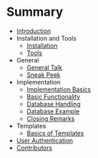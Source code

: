 # Summary

* [Introduction](README.md)
* Installation and Tools
   * [Installation](content/0.0install.md)
   * [Tools](content/0.1tools.md)
* General
   * [General Talk](content/1.0general_talk.md)
   * [Sneak Peek](content/1.1servers.md)
* Implementation
   * [Implementation Basics](content/2.0implementbasics.md)
   * [Basic Functionality](content/2.1functionality.md)
   * [Database Handling](content/2.2database.md)
   * [Database Example](content/2.3example.md)
   * [Closing Remarks](content/2.4closingremarks.md)
* Templates
   * [Basics of Templates](content/3.0templating.md)
* [User Authentication](content/4.0authentication.md)
* [Contributors](CONTRIBUTORS.md)

